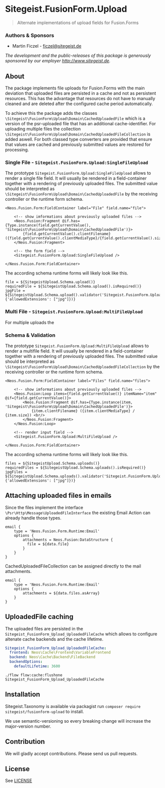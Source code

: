 # Sitegeist.FusionForm.Upload

> Alternate implementations of upload fields for Fusion.Forms 

### Authors & Sponsors

* Martin Ficzel - ficzel@sitegeist.de

*The development and the public-releases of this package is generously sponsored by our employer http://www.sitegeist.de.*

## About

The package implements file uploads for Fusion.Forms with the main deviation that uploaded files are persisted in 
a cache and not as persistent resources. This has the advantage that resources do not have to manually cleaned and
are deleted after the configured cache period automatically.

To achieve this the package adds the classes `\Sitegeist\FusionForm\Upload\Domain\CachedUploadedFile` which is a version
of the psr-uploaded file that has an additional cache-identifier. For uploading multiple files the collection
`\Sitegeist\FusionForm\Upload\Domain\CachedUploadedFileCollection` is added aswell. For both classed type converters 
are provided that ensure that values are cached and previously submitted values are restored for processing.

### Single File - `Sitegeist.FusionForm.Upload:SingleFileUpload`

The prototype `Sitegeist.FusionForm.Upload:SingleFileUpload` allows to render a single file field. 
It will usually be rendered in a field-container together with a rendering of previously uploaded files.
The submitted value should be interpreted as `\Sitegeist\FusionForm\Upload\Domain\CachedUploadedFile` by the
receiving controller or the runtime form schema.

```neosfusion
<Neos.Fusion.Form:FieldContainer label="File" field.name="file">

    <!-- show imformations about previously uploaded files -->
    <Neos.Fusion:Fragment @if.has={Type.instance(field.getCurrentValue(), 'Sitegeist\FusionForm\Upload\Domain\CachedUploadedFile')}>
        {field.getCurrentValue().clientFilename} ({field.getCurrentValue().clientMediaType}/{field.getCurrentValue().size})
    </Neos.Fusion:Fragment>

    <!-- the form field -->
    <Sitegeist.FusionForm.Upload:SingleFileUpload />

</Neos.Fusion.Form:FieldContainer>
```

The according schema runtime forms will likely look like this.

```neosfusion
file = ${SitegeistUpload.Schema.upload()}
requiredFile = ${SitegeistUpload.Schema.upload().isRequired()}
jpgFile = ${SitegeistUpload.Schema.upload().validator('Sitegeist.FusionForm.Upload:UploadedFile', {'allowedExtensions': ["jpg"]})}
```

### Multi File - `Sitegeist.FusionForm.Upload:MultiFileUpload`

For multiple uploads the 
### Schema & Validation

The prototype `Sitegeist.FusionForm.Upload:MultiFileUpload` allows to render a multifile field.
It will usually be rendered in a field-container together with a rendering of previously uploaded files.
The submitted value should be interpreted as `\Sitegeist\FusionForm\Upload\Domain\CachedUploadedFileCollection` by the
receiving controller or the runtime form schema.

```neosfusion
<Neos.Fusion.Form:FieldContainer label="Files" field.name="files">

    <!-- show imformations about previously uploaded files -->
    <Neos.Fusion:Loop items={field.getCurrentValue()} itemName="item" @if={field.getCurrentValue()}>
        <Neos.Fusion:Fragment @if.has={Type.instance(item, 'Sitegeist\FusionForm\Upload\Domain\CachedUploadedFile')}>
            {item.clientFilename} ({item.clientMediaType} / {item.size}) <br/>
        </Neos.Fusion:Fragment>
    </Neos.Fusion:Loop>
  
    <!-- render input field -->
    <Sitegeist.FusionForm.Upload:MultiFileUpload />
    
</Neos.Fusion.Form:FieldContainer>
```

The according schema runtime forms will likely look like this.

```neosfusion
files = ${SitegeistUpload.Schema.uploads()}
requiredFiles = ${SitegeistUpload.Schema.uploads().isRequired()}
jpgFiles = ${SitegeistUpload.Schema.uploads().validator('Sitegeist.FusionForm.Upload:UploadedFileCollection', {'allowedExtensions': ["jpg"]})}
```

## Attaching uploaded files in emails

Since the files implement the interface `\Psr\Http\Message\UploadedFileInterface` the existing Email Action
can already handle those types.

```neosfusion
email {
    type = 'Neos.Fusion.Form.Runtime:Email'
    options {
        attachments = Neos.Fusion:DataStructure {
          file = ${data.file} 
        }
    }
}
```
CachedUploadedFileCollection can be assigned directly to the mail attachments.
```neosfusion
email {
    type = 'Neos.Fusion.Form.Runtime:Email'
    options {
        attachments = ${data.files.asArray}
    }
}
```

## UploadedFile caching

The uploaded files are persisted in the `Sitegeist_FusionForm_Upload_UploadedFileCache` which allows to
configure altenate cache backends and the cache lifetime.

```yaml
Sitegeist_FusionForm_Upload_UploadedFileCache:
  frontend: Neos\Cache\Frontend\VariableFrontend
  backend: Neos\Cache\Backend\FileBackend
  backendOptions:
    defaultLifetime: 3600
```

```shell
./flow flow:cache:flushone Sitegeist_FusionForm_Upload_UploadedFileCache
```

## Installation

Sitegeist.Taxonomy is available via packagist run `composer require sitegeist/fusionform-upload` to install.

We use semantic-versioning so every breaking change will increase the major-version number.

## Contribution

We will gladly accept contributions. Please send us pull requests.

## License

See [LICENSE](LICENSE)
